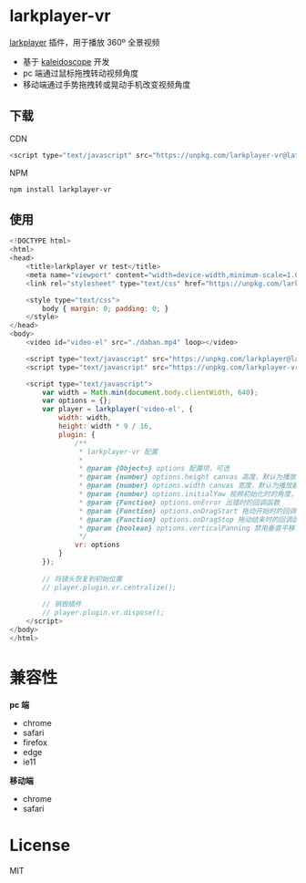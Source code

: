 # larkplayer-vr

[larkplayer](https://github.com/dblate/larkplayer) 插件，用于播放 360º 全景视频

* 基于 [kaleidoscope](https://github.com/thiagopnts/kaleidoscope) 开发
* pc 端通过鼠标拖拽转动视频角度
* 移动端通过手势拖拽转或晃动手机改变视频角度

## 下载

CDN

```javascript
<script type="text/javascript" src="https://unpkg.com/larkplayer-vr@latest/dist/larkplayer-vr.js"></script>
```

NPM

```shell
npm install larkplayer-vr
```

## 使用

```javascript
<!DOCTYPE html>
<html>
<head>
    <title>larkplayer vr test</title>
    <meta name="viewport" content="width=device-width,minimum-scale=1.0,maximum-scale=1.0,initial-scale=1.0,user-scalable=no">
    <link rel="stylesheet" type="text/css" href="https://unpkg.com/larkplayer@latest/dist/larkplayer.css">

    <style type="text/css">
        body { margin: 0; padding: 0; }
    </style>
</head>
<body>
    <video id="video-el" src="./daban.mp4" loop></video>

    <script type="text/javascript" src="https://unpkg.com/larkplayer@latest/dist/larkplayer.js"></script>
    <script type="text/javascript" src="https://unpkg.com/larkplayer-vr@latest/dist/larkplayer-vr.js"></script>

    <script type="text/javascript">
        var width = Math.min(document.body.clientWidth, 640);
        var options = {};
        var player = larkplayer('video-el', {
            width: width,
            height: width * 9 / 16,
            plugin: {
                /**
                 * larkplayer-vr 配置
                 *
                 * @param {Object=} options 配置项，可选
                 * @param {number} options.height canvas 高度，默认为播放器高度 
                 * @param {number} options.width canvas 宽度，默认为播放器宽度
                 * @param {number} options.initialYaw 视频初始化时的角度，比如 45, 90, 180
                 * @param {Function} options.onError 出错时的回调函数
                 * @param {Function} options.onDragStart 拖动开始时的回调函数
                 * @param {Function} options.onDragStop 拖动结束时的回调函数
                 * @param {boolean} options.verticalPanning 禁用垂直平移，默认 false
                 */
                vr: options
            }
        });
        
        // 将镜头恢复到初始位置
        // player.plugin.vr.centralize();
        
        // 销毁插件
        // player.plugin.vr.dispose();
    </script>
</body>
</html>
```

# 兼容性

__pc 端__

* chrome
* safari
* firefox
* edge
* ie11

__移动端__

* chrome
* safari

# License

MIT
